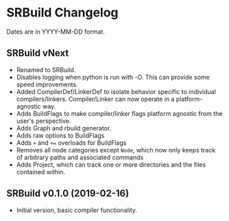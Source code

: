 # SRBuild Changelog
Dates are in YYYY-MM-DD format.

## SRBuild vNext
- Renamed to SRBuild.
- Disables logging when python is run with -O. This can provide some speed improvements.
- Added CompilerDef/LinkerDef to isolate behavior specific to individual compilers/linkers. Compiler/Linker can now operate in a platform-agnostic way.
- Adds BuildFlags to make compiler/linker flags platform agnostic from the user's perspective.
- Adds Graph and rbuild generator.
- Adds raw options to BuildFlags
- Adds `+` and `+=` overloads for BuildFlags
- Removes all node categories except `Node`, which now only keeps track of arbitrary paths and associated commands
- Adds Project, which can track one or more directories and the files contained within.

## SRBuild v0.1.0 (2019-02-16)
- Initial version, basic compiler functionality.

